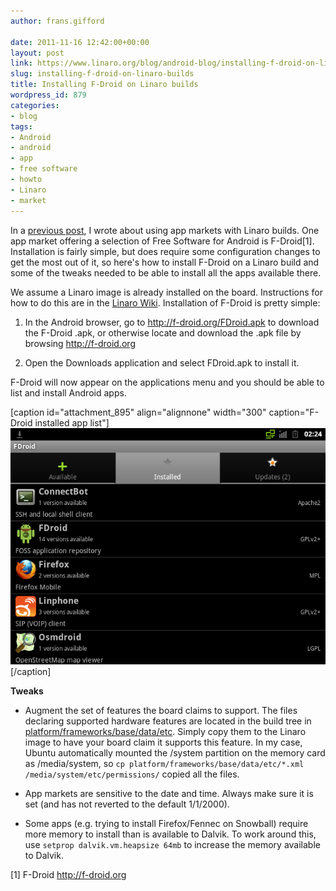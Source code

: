 ```yaml
---
author: frans.gifford

date: 2011-11-16 12:42:00+00:00
layout: post
link: https://www.linaro.org/blog/android-blog/installing-f-droid-on-linaro-builds/
slug: installing-f-droid-on-linaro-builds
title: Installing F-Droid on Linaro builds
wordpress_id: 879
categories:
- blog
tags:
- Android
- android
- app
- free software
- howto
- Linaro
- market
---
```


In a [previous post](http://www.linaro.org/linaro-blog/2011/10/26/using-markets-with-linaro-android-builds/), I wrote about using app markets with Linaro builds. One app market offering a selection of Free Software for Android is F-Droid[1]. Installation is fairly simple, but does require some configuration changes to get the most out of it, so here's how to install F-Droid on a Linaro build and some of the tweaks needed to be able to install all the apps available there.

We assume a Linaro image is already installed on the board. Instructions for how to do this are in the [Linaro Wiki](https://wiki.linaro.org/Platform/Android/ImageInstallation). Installation of F-Droid is pretty simple:



  1. In the Android browser, go to http://f-droid.org/FDroid.apk to download the F-Droid .apk, or otherwise locate and download the .apk file by browsing http://f-droid.org


  2. Open the Downloads application and select FDroid.apk to install it.


F-Droid will now appear on the applications menu and you should be able to list and install Android apps.

[caption id="attachment_895" align="alignnone" width="300" caption="F-Droid installed app list"][![F-Droid installed app list](/assets/blog/device-2011-11-16-120452.png)](/assets/blog/device-2011-11-16-120452.png)[/caption]

**Tweaks**


  * Augment the set of features the board claims to support. The files declaring supported hardware features are located in the build tree in [platform/frameworks/base/data/etc](http://android.git.linaro.org/gitweb?p=platform/frameworks/base.git;a=tree;f=data/etc;hb=HEAD). Simply copy them to the Linaro image to have your board claim it supports this feature. In my case, Ubuntu automatically mounted the /system partition on the memory card as /media/system, so `cp platform/frameworks/base/data/etc/*.xml /media/system/etc/permissions/` copied all the files.



  * App markets are sensitive to the date and time. Always make sure it is set (and has not reverted to the default 1/1/2000).



  * Some apps (e.g. trying to install Firefox/Fennec on Snowball) require more memory to install than is available to Dalvik. To work around this, use `setprop dalvik.vm.heapsize 64mb` to increase the memory available to Dalvik.


[1] F-Droid http://f-droid.org
